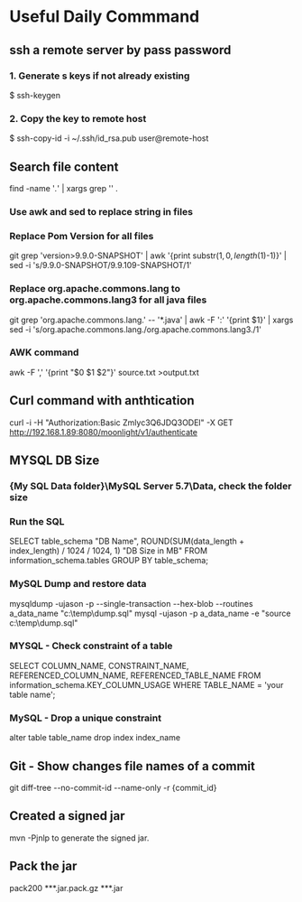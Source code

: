 # Useful Daily Commmand

## ssh a remote server by pass password
### 1. Generate s keys if not already existing
 $ ssh-keygen
### 2. Copy the key to remote host
 $ ssh-copy-id -i ~/.ssh/id_rsa.pub user@remote-host


##  Search file content
find -name '*.*' | xargs grep '<pattern>' .

### Use awk and sed to replace string in files
### Replace Pom Version for all files
git grep 'version>9.9.0-SNAPSHOT' | awk '{print substr($1,0, length($1)-1)}' | sed -i 's/9.9.0-SNAPSHOT/9.9.109-SNAPSHOT/1'
### Replace org.apache.commons.lang to org.apache.commons.lang3 for all java files
git grep 'org.apache.commons.lang.' -- '*.java' | awk -F ':' '\{print $1}' | xargs sed -i 's/org.apache.commons.lang./org.apache.commons.lang3./1'

### AWK command
awk -F ',' '{print "$0 $1 $2"}' source.txt >output.txt

## Curl command with anthtication
curl -i -H "Authorization:Basic Zmlyc3Q6JDQ3ODEl" -X GET http://192.168.1.89:8080/moonlight/v1/authenticate

## MYSQL DB Size
### {My SQL Data folder}\MySQL Server 5.7\Data, check the folder size

### Run the SQL
SELECT table_schema "DB Name",
        ROUND(SUM(data_length + index_length) / 1024 / 1024, 1) "DB Size in MB" 
FROM information_schema.tables 
GROUP BY table_schema; 

### MySQL Dump and restore data
mysqldump -ujason -p --single-transaction --hex-blob --routines a_data_name  "c:\temp\dump.sql"
mysql -ujason -p a_data_name -e "source c:\temp\dump.sql"

### MYSQL - Check constraint of a table
SELECT COLUMN_NAME, CONSTRAINT_NAME, REFERENCED_COLUMN_NAME, REFERENCED_TABLE_NAME FROM information_schema.KEY_COLUMN_USAGE WHERE TABLE_NAME = 'your table name';

### MySQL - Drop a unique constraint
alter table table_name drop index index_name

## Git - Show changes file names of a commit
git diff-tree --no-commit-id --name-only -r {commit_id}

## Created a signed jar 
mvn -Pjnlp to generate the signed jar.

## Pack the jar 
pack200 ***.jar.pack.gz          ***.jar
